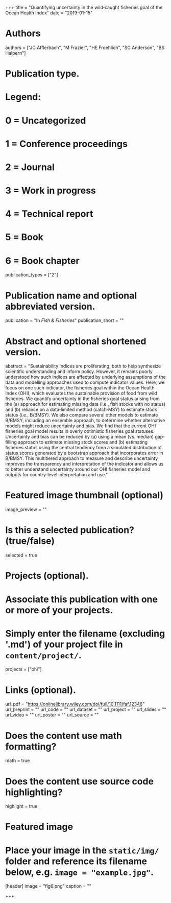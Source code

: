 +++
title = "Quantifying uncertainty in the wild‐caught fisheries goal of the Ocean Health Index"
date = "2019-01-15"

# Authors
authors = ["JC Afflerbach", "M Frazier", "HE Froehlich", "SC Anderson", "BS Halpern"]

# Publication type.
# Legend:
# 0 = Uncategorized
# 1 = Conference proceedings
# 2 = Journal
# 3 = Work in progress
# 4 = Technical report
# 5 = Book
# 6 = Book chapter
publication_types = ["2"]

# Publication name and optional abbreviated version.
publication = "In *Fish & Fisheries*"
publication_short = ""

# Abstract and optional shortened version.
abstract = "Sustainability indices are proliferating, both to help synthesize scientific understanding and inform policy. However, it remains poorly understood how such indices are affected by underlying assumptions of the data and modelling approaches used to compute indicator values. Here, we focus on one such indicator, the fisheries goal within the Ocean Health Index (OHI), which evaluates the sustainable provision of food from wild fisheries. We quantify uncertainty in the fisheries goal status arising from the (a) approach for estimating missing data (i.e., fish stocks with no status) and (b) reliance on a data‐limited method (catch‐MSY) to estimate stock status (i.e., B/BMSY). We also compare several other models to estimate B/BMSY, including an ensemble approach, to determine whether alternative models might reduce uncertainty and bias. We find that the current OHI fisheries goal model results in overly optimistic fisheries goal statuses. Uncertainty and bias can be reduced by (a) using a mean (vs. median) gap‐filling approach to estimate missing stock scores and (b) estimating fisheries status using the central tendency from a simulated distribution of status scores generated by a bootstrap approach that incorporates error in B/BMSY. This multitiered approach to measure and describe uncertainty improves the transparency and interpretation of the indicator and allows us to better understand uncertainty around our OHI fisheries model and outputs for country‐level interpretation and use."

# Featured image thumbnail (optional)
image_preview = ""

# Is this a selected publication? (true/false)
selected = true

# Projects (optional).
#   Associate this publication with one or more of your projects.
#   Simply enter the filename (excluding '.md') of your project file in `content/project/`.
projects = ["ohi"]

# Links (optional).
url_pdf = "https://onlinelibrary.wiley.com/doi/full/10.1111/faf.12346"
url_preprint = ""
url_code = ""
url_dataset = ""
url_project = ""
url_slides = ""
url_video = ""
url_poster = ""
url_source = ""

# Does the content use math formatting?
math = true

# Does the content use source code highlighting?
highlight = true

# Featured image
# Place your image in the `static/img/` folder and reference its filename below, e.g. `image = "example.jpg"`.
[header]
image = "fig6.png"
caption = ""

+++
